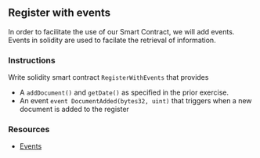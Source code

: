 ## Register with events

In order to facilitate the use of our Smart Contract, we will add events. Events in solidity are used to facilate the retrieval of information.

### Instructions

Write solidity smart contract `RegisterWithEvents` that provides 
- A `addDocument()` and `getDate()` as specified in the prior exercise.
- An event `event DocumentAdded(bytes32, uint)` that triggers when a new document is added to the register

### Resources

- [Events](https://docs.soliditylang.org/en/v0.8.4/contracts.html#events)
